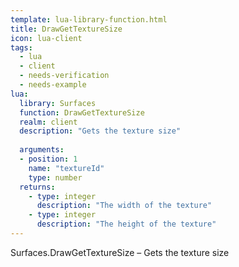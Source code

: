 ```yaml
---
template: lua-library-function.html
title: DrawGetTextureSize
icon: lua-client
tags:
  - lua
  - client
  - needs-verification
  - needs-example
lua:
  library: Surfaces
  function: DrawGetTextureSize
  realm: client
  description: "Gets the texture size"
  
  arguments:
  - position: 1
    name: "textureId"
    type: number
  returns:
    - type: integer
      description: "The width of the texture"
    - type: integer
      description: "The height of the texture"
---
```


<div class="lua__search__keywords">
Surfaces.DrawGetTextureSize &#x2013; Gets the texture size
</div>
